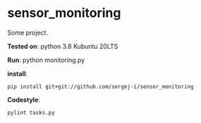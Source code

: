 
sensor_monitoring
=================

Some project.

**Tested on**:
python 3.8
Kubuntu 20LTS

**Run**:
python monitoring.py

**install**:
```
pip install git+git://github.com/sergej-i/sensor_monitoring
```

**Codestyle**:
```
pylint tasks.py
```
